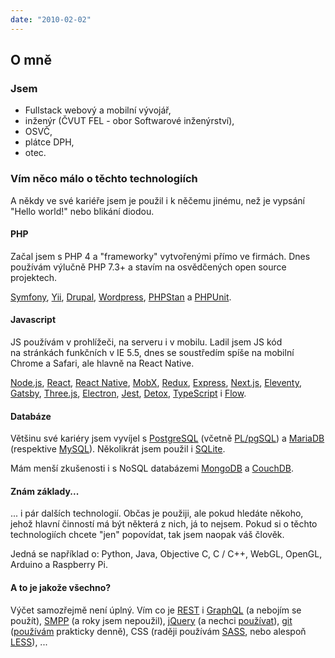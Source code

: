 ```yaml
---
date: "2010-02-02"
---
```

## O mně

### Jsem
* Fullstack webový a mobilní vývojář,
* inženýr (ČVUT FEL - obor Softwarové inženýrství),
* OSVČ, 
* plátce DPH,
* otec.

### Vím něco málo o těchto technologiích
A někdy ve&nbsp;své kariéře jsem je použil i&nbsp;k&nbsp;něčemu jinému, než je vypsání "Hello world!" nebo blikání diodou.

#### PHP
Začal jsem s&nbsp;PHP 4 a "frameworky" vytvořenými přímo ve&nbsp;firmách.
Dnes používám výlučně PHP 7.3+ a stavím na&nbsp;osvědčených open source projektech.

[Symfony](https://symfony.com/),
[Yii](https://www.yiiframework.com/),
[Drupal](https://www.drupal.com/),
[Wordpress](https://wordpress.org/),
[PHPStan](https://github.com/phpstan/phpstan) a
[PHPUnit](https://phpunit.de/).

#### Javascript
JS používám v&nbsp;prohlížeči, na&nbsp;serveru i&nbsp;v&nbsp;mobilu. Ladil jsem JS kód na&nbsp;stránkách funkčních v&nbsp;IE 5.5,
dnes se soustředím spíše na&nbsp;mobilní Chrome a Safari, ale hlavně na&nbsp;React Native.

[Node.js](https://nodejs.org/en/),
[React](https://reactjs.org/),
[React Native](https://reactnative.dev/),
[MobX](https://mobx.js.org/README.html),
[Redux](https://redux.js.org/),
[Express](https://expressjs.com/),
[Next.js](https://nextjs.org/),
[Eleventy](https://www.11ty.dev/),
[Gatsby](https://www.gatsbyjs.org/),
[Three.js](https://threejs.org/),
[Electron](https://www.electronjs.org/),
[Jest](https://jestjs.io/),
[Detox](https://github.com/wix/detox),
[TypeScript](https://www.typescriptlang.org/) i
[Flow](https://flow.org/en/).

#### Databáze
Většinu své kariéry jsem vyvíjel s&nbsp;[PostgreSQL](https://www.postgresql.org/) (včetně [PL/pgSQL](https://www.postgresql.org/docs/12/plpgsql.html))
a [MariaDB](https://mariadb.org/) (respektive [MySQL](https://www.mysql.com/)). Několikrát jsem použil i&nbsp;[SQLite](https://sqlite.org/index.html).

Mám menší zkušenosti i&nbsp;s&nbsp;NoSQL databázemi [MongoDB](https://www.mongodb.com/) a [CouchDB](https://couchdb.apache.org/).

#### Znám základy...
... i&nbsp;pár dalších technologií. Občas je použiji, ale pokud hledáte někoho, jehož hlavní
činností má být některá z&nbsp;nich, já to nejsem.
Pokud si o&nbsp;těchto technologiích chcete "jen" popovídat, tak jsem naopak váš člověk.

Jedná se například o: Python, Java, Objective C, C / C++, WebGL, OpenGL, Arduino a Raspberry Pi.

#### A to je jakože všechno?
Výčet samozřejmě není úplný. Vím co je
[REST](https://restfulapi.net/) i [GraphQL](https://graphql.org/) (a nebojím se použít),
[SMPP](https://smpp.org/) (a roky jsem nepoužil),
[jQuery](https://jquery.com/) (a nechci [používat](http://youmightnotneedjquery.com/)),
[git](https://git-scm.com/) ([používám](https://ohshitgit.com/) prakticky denně),
CSS (raději používám [SASS](https://sass-lang.com/), nebo alespoň [LESS](http://lesscss.org/)), ...
